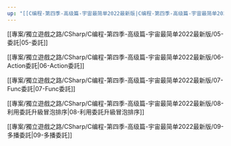 ```yaml
---
up: "[[C编程-第四季-高级篇-宇宙最简单2022最新版|C编程-第四季-高级篇-宇宙最简单2022最新版]]"
---
```

[[專案/獨立遊戲之路/CSharp/C编程-第四季-高级篇-宇宙最简单2022最新版/05-委託|05-委託]]

[[專案/獨立遊戲之路/CSharp/C编程-第四季-高级篇-宇宙最简单2022最新版/06-Action委託|06-Action委託]]

[[專案/獨立遊戲之路/CSharp/C编程-第四季-高级篇-宇宙最简单2022最新版/07-Func委託|07-Func委託]]

[[專案/獨立遊戲之路/CSharp/C编程-第四季-高级篇-宇宙最简单2022最新版/08-利用委託升級冒泡排序|08-利用委託升級冒泡排序]]

[[專案/獨立遊戲之路/CSharp/C编程-第四季-高级篇-宇宙最简单2022最新版/09-多播委託|09-多播委託]]

